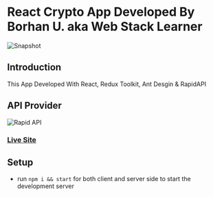 # React Crypto App Developed By Borhan U. aka Web Stack Learner

![Snapshot](https://i.ibb.co/P6LbmtT/Screenshot-2021-10-14-at-19-31-57-Crypto.png)

## Introduction

This App Developed With React, Redux Toolkit, Ant Desgin & RapidAPI

## API Provider

![Rapid API](https://rapidapi.com/Coinranking/api/coinranking1/)

### [Live Site](https://crypto-wsl.netlify.app/)

## Setup

- run `npm i && start` for both client and server side to start the development server
